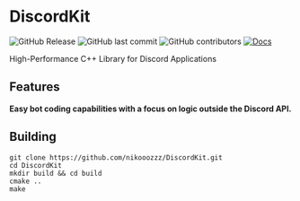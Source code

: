 # DiscordKit
![GitHub Release](https://img.shields.io/github/v/release/nikooozzz/DiscordKit?include_prereleases&display_name=release&style=for-the-badge&labelColor=%235d5644&color=%23867C62) ![GitHub last commit](https://img.shields.io/github/last-commit/nikooozzz/DiscordKit?style=for-the-badge&labelColor=%235d5644&color=%23867C62) ![GitHub contributors](https://img.shields.io/github/contributors/nikooozzz/DiscordKit?style=for-the-badge&labelColor=%235d5644&color=%23867C62) [![Docs](https://img.shields.io/badge/-brightgreen?logo=readthedocs&style=social&labelColor=%235d5644&color=%23867C62)](https://nikooozzz.github.io/DiscordKit/)



High-Performance C++ Library for Discord Applications

## Features
**Easy bot coding capabilities with a focus on logic outside the Discord API.**


## Building

    git clone https://github.com/nikooozzz/DiscordKit.git
    cd DiscordKit
    mkdir build && cd build  
    cmake ..  
    make  
